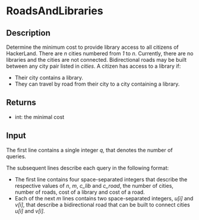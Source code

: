# RoadsAndLibraries

## Description

Determine the minimum cost to provide library access to all citizens of HackerLand. There are _n_ cities numbered from _1_ to _n_. Currently, there are no libraries and the cities are not connected. Bidirectional roads may be built between any city pair listed in _cities_. A citizen has access to a library if:

- Their city contains a library.
- They can travel by road from their city to a city containing a library.

## Returns

- int: the minimal cost

## Input

The first line contains a single integer _q_, that denotes the number of queries.

The subsequent lines describe each query in the following format:

- The first line contains four space-separated integers that describe the respective values of _n_, _m_, _c_lib_ and _c_road_, the number of cities, number of roads, cost of a library and cost of a road.
- Each of the next _m_ lines contains two space-separated integers, _u[i]_ and _v[i]_, that describe a bidirectional road that can be built to connect cities _u[i]_ and _v[i]_.
